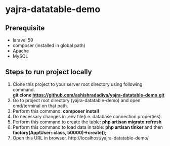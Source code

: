 # yajra-datatable-demo

## Prerequisite
* laravel 59
* composer (installed in global path)
* Apache
* MySQL

## Steps to run project locally
1. Clone this project to your server root directory using following command.<br/>
    <b> git clone https://github.com/ashishradadiya/yajra-datatable-demo.git </b>
2. Go to project root directory (yajra-datatable-demo) and open cmd/terminal on that path.
3. Perform this command: <b> composer install </b>
4. Do necessary changes in .env file(i.e. database connection properties).
5. Perform this command to create the table: <b> php artisan migrate:refresh </b>
  6. Perform this command to load data in table: <b> php artisan tinker </b> and then <b> factory(App\User::class, 50000)->create(); </b>
7. Open this URL in browser. http://localhost/yajra-datatable-demo/
